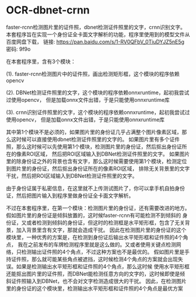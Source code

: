 # OCR-dbnet-crnn
faster-rcnn检测图片里的证件照，dbnet检测证件照里的文字，crnn识别文字。
本套程序旨在实现一个身份证全卡面文字解析的功能，程序里使用到的模型文件从百度网盘下载，
链接: https://pan.baidu.com/s/1-RV0QFbV_0TiuDYJZ5nE5g  密码: 9f9o

在本套程序里，含有3个模块：

(1). faster-rcnn检测图片中的证件照，画出检测矩形框，这个模块的程序依赖opencv

(2). DBNet检测证件照里的文字，这个模块的程序依赖onnxruntime，起初我尝试过使用opencv，
但是加载onnx文件出错，于是只能使用onnxruntime库

(3). crnn识别证件照里的文字，这个模块的程序依赖onnxruntime，起初我尝试过使用opencv，
但是加载onnx文件出错，于是只能使用onnxruntime库


其中第1个模块不是必须的，如果图片里的身份证几乎占满整个图片像素区域，那么这时候可以直接使用dbnet检测证件照里的文字的。
如果图片里有多个证件照，那么这时候可以先使用第1个模块，检测图片里的身份证，然后抠出身份证所在的像素ROI区域，
然后把ROI区域输入到DBNet检测证件照里的文字。
如果图片里的除身份证之外的背景也含有文字，那么这时候需要使用第1个模块，检测定位到图片里的身份证，然后抠出身份证所在的像素ROI区域，
排除无关背景里的文字干扰，然后把ROI区域输入到DBNet检测证件照里的文字。

由于身份证属于私密信息，在这里就不上传测试图片了，你可以拿手机自拍身份证，然后把图片输入到程序里做身份证全卡面文字解析。

不过在本套程序里，在第一个模块：检测图片里的身份证，还有需要改进的地方。假如图片里的身份证是倾斜放置的，这时候faster-rcnn有可能检测不到倾斜的
身份证，又或者检测到倾斜的身份证，但这时的检测框是水平矩形框，包含了无关背景，加入背景里含有文字，那就会造成干扰。
因此在检测图片里的身份证的这个模块里，一种优秀的方案是，在检测到身份证后输出水平矩形框和证件照的4个角点，
我在之前发布的车牌检测程序里就是这么做的。又或者使用关键点检测网络，只检测输出证件照的4个角点，不过这种方案也不是最优的。
假如图片里是手持证件照，那么就可能某些角点被遮挡，这时候检测4个角点的方案就会出现失误。如果是检测输出水平矩形框和证件照的4个角点，那么这时候
使用水平矩形框还能抠出图片里的证件照，而DBNet能检测任意方向的文字的，这时候即使是倾斜证件照输入到DBNet，也不会对文字检测造成很大的干扰。
因此，在检测图片里的身份证的这个模块里，检测输出水平矩形框和证件照的4个角点是最优方案
